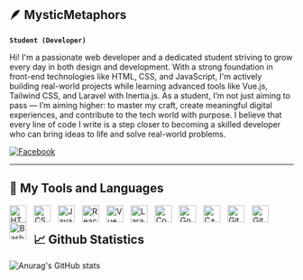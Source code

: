 ## 🪶 MysticMetaphors

**`Student (Developer)`**

Hi! I'm a passionate web developer and a dedicated student striving to grow every day in both design and development. With a strong foundation in front-end technologies like HTML, CSS, and JavaScript, I'm actively building real-world projects while learning advanced tools like Vue.js, Tailwind CSS, and Laravel with Inertia.js. As a student, I’m not just aiming to pass — I’m aiming higher: to master my craft, create meaningful digital experiences, and contribute to the tech world with purpose. I believe that every line of code I write is a step closer to becoming a skilled developer who can bring ideas to life and solve real-world problems.

   <p align="left">
      <a href="">
         <img alt="Facebook" title="Facebook" src="https://custom-icon-badges.demolab.com/badge/-Facebook-blue?style=for-the-badge&logo=20837&logoColor=white"/>
      </a> 
   </p>

---

## 🧰 My Tools and Languages 

<img align="left" alt="HTML" width="30px" style="padding-right:10px;" src="https://cdn.jsdelivr.net/gh/devicons/devicon/icons/html5/html5-original.svg" />
<img align="left" alt="CSS" width="30px" style="padding-right:10px;" src="https://cdn.jsdelivr.net/gh/devicons/devicon/icons/css3/css3-original.svg" />
<img align="left" alt="JavaScript" width="30px" style="padding-right:10px;" src="https://cdn.jsdelivr.net/gh/devicons/devicon/icons/javascript/javascript-plain.svg" />
<img align="left" alt="React" width="30px" style="padding-right:10px;" src="https://cdn.jsdelivr.net/gh/devicons/devicon/icons/react/react-original.svg" />
<img align="left" alt="Vue" width="30px" style="padding-right:10px;" src="https://cdn.jsdelivr.net/gh/devicons/devicon@latest/icons/vuejs/vuejs-original.svg" />    
<img align="left" alt="Laravel" width="30px" style="padding-right:10px;" src="https://cdn.jsdelivr.net/gh/devicons/devicon@latest/icons/laravel/laravel-original.svg" />  
<img align="left" alt="CodeIgniter" width="30px" style="padding-right:10px;" src="https://cdn.jsdelivr.net/gh/devicons/devicon@latest/icons/codeigniter/codeigniter-plain.svg" />  
<img align="left" alt="Godot" width="30px" style="padding-right:10px;" src="https://cdn.jsdelivr.net/gh/devicons/devicon@latest/icons/godot/godot-original.svg" />  
<img align="left" alt="C++" width="30px" style="padding-right:10px;" src="https://cdn.jsdelivr.net/gh/devicons/devicon@latest/icons/cplusplus/cplusplus-original.svg" />
<img align="left" alt="GitHub" width="30px" style="padding-right:10px;" src="https://cdn.jsdelivr.net/gh/devicons/devicon/icons/github/github-original.svg" />
<img align="left" alt="Git" width="30px" style="padding-right:10px;" src="https://cdn.jsdelivr.net/gh/devicons/devicon/icons/git/git-original.svg" />
<img align="left" alt="Bash" width="30px" style="padding-right:10px;" src="https://cdn.jsdelivr.net/gh/devicons/devicon/icons/bash/bash-original.svg" />
<br />

## 📈 Github Statistics

![Anurag's GitHub stats](https://github-readme-stats.vercel.app/api?username=MysticMetaphors&show_icons=true&theme=gruvbox)

<!--## 📂 Current Project-->




